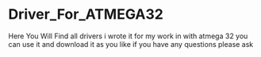 # Driver_For_ATMEGA32
Here You Will Find all drivers i wrote it for my work in with atmega 32 
you can use it and download it as you like 
if you have any questions please ask

